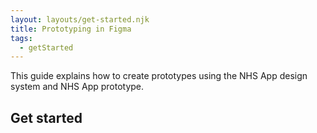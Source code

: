 ```yaml
---
layout: layouts/get-started.njk
title: Prototyping in Figma
tags:
  - getStarted
---
```


This guide explains how to create prototypes using the NHS App design system and NHS App prototype.

## Get started


